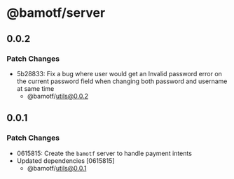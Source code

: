 # @bamotf/server

## 0.0.2

### Patch Changes

- 5b28833: Fix a bug where user would get an Invalid password error on the
  current password field when changing both password and username at same time
  - @bamotf/utils@0.0.2

## 0.0.1

### Patch Changes

- 0615815: Create the `bamotf` server to handle payment intents
- Updated dependencies [0615815]
  - @bamotf/utils@0.0.1
